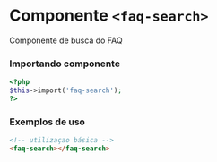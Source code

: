 # Componente `<faq-search>`
Componente de busca do FAQ

### Importando componente
```PHP
<?php 
$this->import('faq-search');
?>
```
### Exemplos de uso
```HTML
<!-- utilizaçao básica -->
<faq-search></faq-search>

```